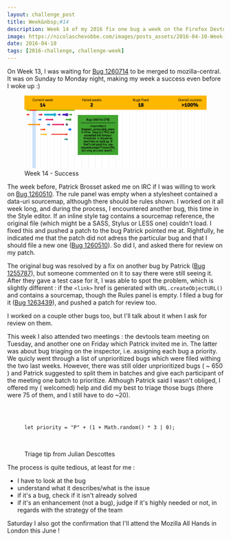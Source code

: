 ```yaml
---
layout: challenge_post
title: Week&nbsp;#14
description: Week 14 of my 2016 fix one bug a week on the Firefox Devtools
image: https://nicolaschevobbe.com/images/posts_assets/2016-04-10-Week-14/twitter-card.png
date: 2016-04-10
tags: [2016-challenge, challenge-week]
---
```


On Week 13, I was waiting for [Bug 1260714](https://bugzilla.mozilla.org/show_bug.cgi?id=1260714) to be merged to mozilla-central. It was on Sunday to Monday night, making my week a success even before I woke up :)

<figure>
  <img src="/images/posts_assets/2016-04-10-Week-14/challenge.png" alt="Bugzilla Timeline - Week 14">
  <figcaption>Week 14 - Success</figcaption>
</figure>

The week before, Patrick Brosset asked me on IRC if I was willing to work on [Bug 1260510](https://bugzilla.mozilla.org/show_bug.cgi?id=1260714). The rule panel was empty when a stylesheet contained a data-uri sourcemap, although there should be rules shown. I worked on it all week long, and during the process, I encountered another bug, this time in the Style editor. If an inline style tag contains a sourcemap reference, the original file (which might be a SASS, Stylus or LESS one) couldn't load.
I fixed this and pushed a patch to the bug Patrick pointed me at. Rightfully, he indicated me that the patch did not adress the particular bug and that I should file a new one ([Bug 1260510](https://bugzilla.mozilla.org/show_bug.cgi?id=1260510)). So did I, and asked there for review on my patch.

The original bug was resolved by a fix on another bug by Patrick ([Bug 1255787](https://bugzilla.mozilla.org/show_bug.cgi?id=1255787)), but someone commented on it to say there were still seeing it.
After they gave a test case for it, I was able to spot the problem, which is slightly different : if the `<link>` href is generated with `URL.createObjectURL()` and contains a sourcemap, though the Rules panel is empty. I filed a bug for it ([Bug 1263439](https://bugzilla.mozilla.org/show_bug.cgi?id=1263439)), and pushed a patch for review too.

I worked on a couple other bugs too, but I'll talk about it when I ask for review on them.

This week I also attended two meetings : the devtools team meeting on Tuesday, and another one on Friday which Patrick invited me in. The latter was about bug triaging on the inspector, i.e. assigning each bug a priority. We quicly went through a list of unprioritized bugs which were filed withing the two last weeks. However, there was still older unprioritized bugs ( ~ 650 ) and Patrick suggested to split them in batches and give each participant of the meeting one batch to prioritize. Although Patrick said I wasn't obliged, I offered my ( welcomed) help and did my best to triage those bugs (there were 75 of them, and I still have to do ~20).

<figure>
  <code>
  <pre>let priority = "P" + (1 + Math.random() * 3 | 0);</pre>
  </code>
  <figcaption>Triage tip from Julian Descottes</figcaption>
</figure>

The process is quite tedious, at least for me :
* I have to look at the bug
* understand what it describes/what is the issue
* if it's a bug, check if it isn't already solved
* if it's an enhancement (not a bug), judge if it's highly needed or not, in regards with the strategy of the team

Saturday I also got the confirmation that I'll attend the Mozilla All Hands in London this June !

